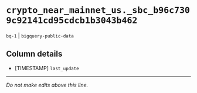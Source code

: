 # `crypto_near_mainnet_us._sbc_b96c7309c92141cd95cdcb1b3043b462`
`bq-1` | `bigquery-public-data`

## Column details
* [TIMESTAMP] `last_update`

-------------------------------------------------------------------------------
*Do not make edits above this line.*
